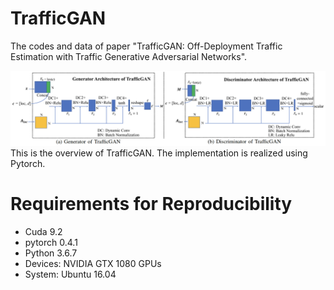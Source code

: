 # TrafficGAN
The codes and data of paper "TrafficGAN: Off-Deployment Traffic Estimation with Traffic Generative Adversarial Networks". 

![Overview of TrafficGAN](images/structure.png)
This is the overview of TrafficGAN. The implementation is realized using Pytorch.


# Requirements for Reproducibility
- Cuda 9.2
- pytorch 0.4.1
- Python 3.6.7
- Devices: NVIDIA GTX 1080 GPUs
- System: Ubuntu 16.04
